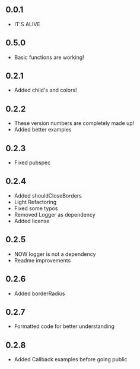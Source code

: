 ## 0.0.1

* IT'S ALIVE

## 0.5.0

* Basic functions are working!

## 0.2.1

* Added child's and colors!

## 0.2.2

* These version numbers are completely made up!
* Added better examples

## 0.2.3

* Fixed pubspec

## 0.2.4

* Added shouldCloseBorders
* Light Refactoring
* Fixed some typos
* Removed Logger as dependency
* Added license

## 0.2.5

* NOW logger is not a dependency
* Readme improvements

## 0.2.6

* Added borderRadius

## 0.2.7 

* Formatted code for better understanding

## 0.2.8

* Added Callback examples before going public
